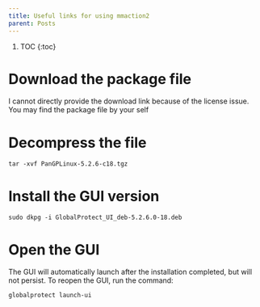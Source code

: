 ```yaml
---
title: Useful links for using mmaction2
parent: Posts
---
```

1. TOC
{:toc}

# Download the package file
I cannot directly provide the download link because of the license issue. You may find the package file by your self

# Decompress the file
```shell
tar -xvf PanGPLinux-5.2.6-c18.tgz
```

# Install the GUI version
```
sudo dkpg -i GlobalProtect_UI_deb-5.2.6.0-18.deb
```

# Open the GUI
The GUI will automatically launch after the installation completed, but will not persist. To reopen the GUI, run the command:
```shell
globalprotect launch-ui
```
